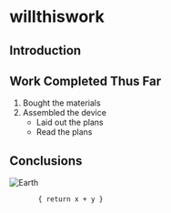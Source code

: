 # willthiswork

## Introduction

## Work Completed Thus Far
1. Bought the materials
1. Assembled the device
   - Laid out the plans
   - Read the plans
## Conclusions

![Earth](https://www.google.com/earth)

``` func add(x:Int, y:Int) -> Int 
       { return x + y }
```
